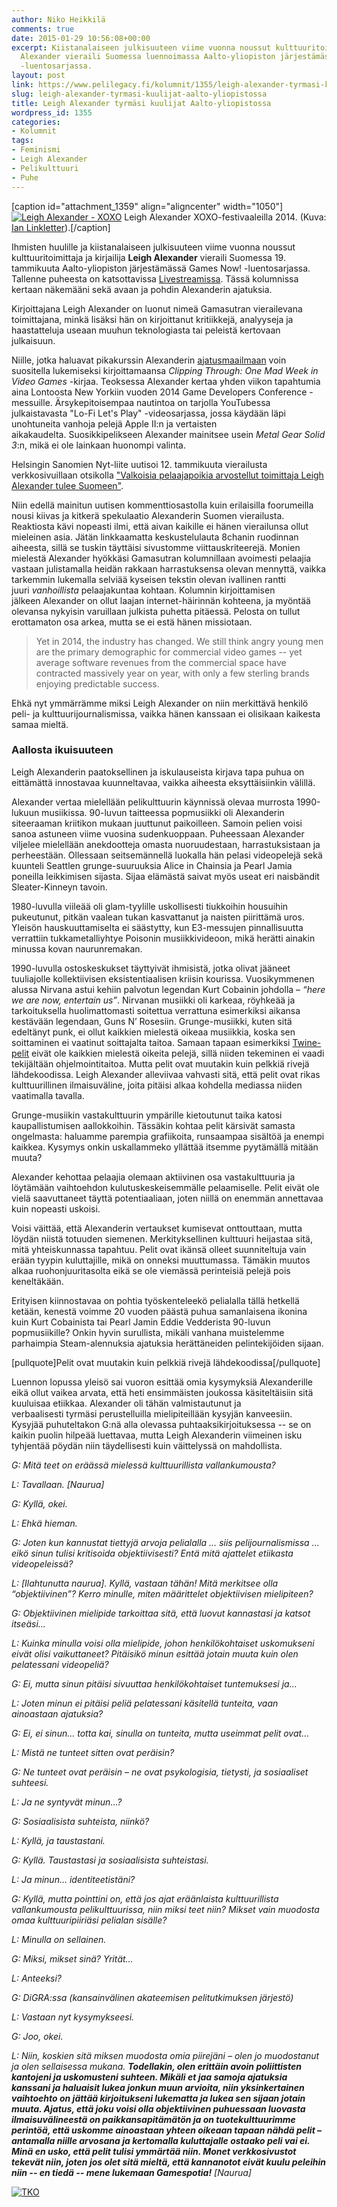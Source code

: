 ```yaml
---
author: Niko Heikkilä
comments: true
date: 2015-01-29 10:56:08+00:00
excerpt: Kiistanalaiseen julkisuuteen viime vuonna noussut kulttuuritoimittaja Leigh
  Alexander vieraili Suomessa luennoimassa Aalto-yliopiston järjestämässä Games Now!
  -luentosarjassa.
layout: post
link: https://www.pelilegacy.fi/kolumnit/1355/leigh-alexander-tyrmasi-kuulijat-aalto-yliopistossa
slug: leigh-alexander-tyrmasi-kuulijat-aalto-yliopistossa
title: Leigh Alexander tyrmäsi kuulijat Aalto-yliopistossa
wordpress_id: 1355
categories:
- Kolumnit
tags:
- Feminismi
- Leigh Alexander
- Pelikulttuuri
- Puhe
---
```


[caption id="attachment_1359" align="aligncenter" width="1050"][![Leigh Alexander - XOXO](http://www.pelilegacy.fi/wp-content/uploads/2015/01/leigh_alexander-1050x591.jpg)](http://www.pelilegacy.fi/wp-content/uploads/2015/01/leigh_alexander.jpg) Leigh Alexander XOXO-festivaaleilla 2014. (Kuva: [Ian Linkletter](https://www.flickr.com/photos/linkletter/15130838279/)).[/caption]

Ihmisten huulille ja kiistanalaiseen julkisuuteen viime vuonna noussut kulttuuritoimittaja ja kirjailija **Leigh Alexander** vieraili Suomessa 19. tammikuuta Aalto-yliopiston järjestämässä Games Now! -luentosarjassa. Tallenne puheesta on katsottavissa [Livestreamissa](http://new.livestream.com/accounts/6845410/gamesnow/videos/74254711). Tässä kolumnissa kertaan näkemääni sekä avaan ja pohdin Alexanderin ajatuksia.

Kirjoittajana Leigh Alexander on luonut nimeä Gamasutran vierailevana toimittajana, minkä lisäksi hän on kirjoittanut kritiikkejä, analyyseja ja haastatteluja useaan muuhun teknologiasta tai peleistä kertovaan julkaisuun.

Niille, jotka haluavat pikakurssin Alexanderin [ajatusmaailmaan](http://leighalexander.net/faq/) voin suositella lukemiseksi kirjoittamaansa _Clipping Through: One Mad Week in Video Games_ -kirjaa. Teoksessa Alexander kertaa yhden viikon tapahtumia aina Lontoosta New Yorkiin vuoden 2014 Game Developers Conference -messuille. Ärsykepitoisempaa nautintoa on tarjolla YouTubessa julkaistavasta "Lo-Fi Let's Play" -videosarjassa, jossa käydään läpi unohtuneita vanhoja pelejä Apple II:n ja vertaisten aikakaudelta. Suosikkipelikseen Alexander mainitsee usein _Metal Gear Solid 3_:n, mikä ei ole lainkaan huonompi valinta.

Helsingin Sanomien Nyt-liite uutisoi 12. tammikuuta vierailusta verkkosivuillaan otsikolla ["Valkoisia pelaajapoikia arvostellut toimittaja Leigh Alexander tulee Suomeen"](http://nyt.fi/a1305916650931).

Niin edellä mainitun uutisen kommenttiosastolla kuin erilaisilla foorumeilla nousi kiivas ja kitkerä spekulaatio Alexanderin Suomen vierailusta. Reaktiosta kävi nopeasti ilmi, että aivan kaikille ei hänen vierailunsa ollut mieleinen asia. Jätän linkkaamatta keskustelulauta 8chanin ruodinnan aiheesta, sillä se tuskin täyttäisi sivustomme viittauskriteerejä. Monien mielestä Alexander hyökkäsi Gamasutran kolumnillaan avoimesti pelaajia vastaan julistamalla heidän rakkaan harrastuksensa olevan mennyttä, vaikka tarkemmin lukemalla selviää kyseisen tekstin olevan ivallinen rantti juuri _vanhoillista_ pelaajakuntaa kohtaan. Kolumnin kirjoittamisen jälkeen Alexander on ollut laajan internet-häirinnän kohteena, ja myöntää olevansa nykyisin varuillaan julkista puhetta pitäessä. Pelosta on tullut erottamaton osa arkea, mutta se ei estä hänen missiotaan.



<blockquote>Yet in 2014, the industry has changed. We still think angry young men are the primary demographic for commercial video games -- yet average software revenues from the commercial space have contracted massively year on year, with only a few sterling brands enjoying predictable success.</blockquote>



Ehkä nyt ymmärrämme miksi Leigh Alexander on niin merkittävä henkilö peli- ja kulttuurijournalismissa, vaikka hänen kanssaan ei olisikaan kaikesta samaa mieltä.



### Aallosta ikuisuuteen



Leigh Alexanderin paatoksellinen ja iskulauseista kirjava tapa puhua on eittämättä innostavaa kuunneltavaa, vaikka aiheesta eksyttäisiinkin välillä.

Alexander vertaa mielellään pelikulttuurin käynnissä olevaa murrosta 1990-lukuun musiikissa. 90-luvun taitteessa popmusiikki oli Alexanderin siteeraaman kriitikon mukaan juuttunut paikoilleen. Samoin pelien voisi sanoa astuneen viime vuosina sudenkuoppaan. Puheessaan Alexander viljelee mielellään anekdootteja omasta nuoruudestaan, harrastuksistaan ja perheestään. Ollessaan seitsemännellä luokalla hän pelasi videopelejä sekä kuunteli Seattlen grunge-suuruuksia Alice in Chainsia ja Pearl Jamia poneilla leikkimisen sijasta. Sijaa elämästä saivat myös useat eri naisbändit Sleater-Kinneyn tavoin.

1980-luvulla viileää oli glam-tyylille uskollisesti tiukkoihin housuihin pukeutunut, pitkän vaalean tukan kasvattanut ja naisten piirittämä uros. Yleisön hauskuuttamiselta ei säästytty, kun E3-messujen pinnallisuutta verrattiin tukkametalliyhtye Poisonin musiikkivideoon, mikä herätti ainakin minussa kovan naurunremakan.

1990-luvulla ostoskeskukset täyttyivät ihmisistä, jotka olivat jääneet tuuliajolle kollektiivisen eksistentiaalisen kriisin kourissa. Vuosikymmenen alussa Nirvana astui kehiin palvotun legendan Kurt Cobainin johdolla – _“here we are now, entertain us”_. Nirvanan musiikki oli karkeaa, röyhkeää ja tarkoituksella huolimattomasti soitettua verrattuna esimerkiksi aikansa kestävään legendaan, Guns N’ Rosesiin. Grunge-musiikki, kuten sitä edeltänyt punk, ei ollut kaikkien mielestä oikeaa musiikkia, koska sen soittaminen ei vaatinut soittajalta taitoa. Samaan tapaan esimerkiksi [Twine-pelit](http://twinery.org/) eivät ole kaikkien mielestä oikeita pelejä, sillä niiden tekeminen ei vaadi tekijältään ohjelmointitaitoa. Mutta pelit ovat muutakin kuin pelkkiä rivejä lähdekoodissa. Leigh Alexander alleviivaa vahvasti sitä, että pelit ovat rikas kulttuurillinen ilmaisuväline, joita pitäisi alkaa kohdella mediassa niiden vaatimalla tavalla.

Grunge-musiikin vastakulttuurin ympärille kietoutunut taika katosi kaupallistumisen aallokkoihin. Tässäkin kohtaa pelit kärsivät samasta ongelmasta: haluamme parempia grafiikoita, runsaampaa sisältöä ja enempi kaikkea. Kysymys onkin uskallammeko yllättää itsemme pyytämällä mitään muuta?

Alexander kehottaa pelaajia olemaan aktiivinen osa vastakulttuuria ja löytämään vaihtoehdon kulutuskeskeisemmälle pelaamiselle. Pelit eivät ole vielä saavuttaneet täyttä potentiaaliaan, joten niillä on enemmän annettavaa kuin nopeasti uskoisi.

Voisi väittää, että Alexanderin vertaukset kumisevat onttouttaan, mutta löydän niistä totuuden siemenen. Merkityksellinen kulttuuri heijastaa sitä, mitä yhteiskunnassa tapahtuu. Pelit ovat ikänsä olleet suunniteltuja vain erään tyypin kuluttajille, mikä on onneksi muuttumassa. Tämäkin muutos alkaa ruohonjuuritasolta eikä se ole viemässä perinteisiä pelejä pois keneltäkään.

Erityisen kiinnostavaa on pohtia työskenteleekö pelialalla tällä hetkellä ketään, kenestä voimme 20 vuoden päästä puhua samanlaisena ikonina kuin Kurt Cobainista tai Pearl Jamin Eddie Vedderista 90-luvun popmusiikille? Onkin hyvin surullista, mikäli vanhana muistelemme parhaimpia Steam-alennuksia ajatuksia herättäneiden pelintekijöiden sijaan.

[pullquote]Pelit ovat muutakin kuin pelkkiä rivejä lähdekoodissa[/pullquote]

Luennon lopussa yleisö sai vuoron esittää omia kysymyksiä Alexanderille eikä ollut vaikea arvata, että heti ensimmäisten joukossa käsiteltäisiin sitä kuuluisaa etiikkaa. Alexander oli tähän valmistautunut ja verbaalisesti tyrmäsi perustelluilla mielipiteillään kysyjän kanveesiin. Kysyjää puhuteltakon G:nä alla olevassa puhtaaksikirjoituksessa -- se on kaikin puolin hilpeää luettavaa, mutta Leigh Alexanderin viimeinen isku tyhjentää pöydän niin täydellisesti kuin väittelyssä on mahdollista.



_G: Mitä teet on eräässä mielessä kulttuurillista vallankumousta?_





_L: Tavallaan. [Naurua]_





_G: Kyllä, okei._





_L: Ehkä hieman._





_G: Joten kun kannustat tiettyjä arvoja pelialalla … siis pelijournalismissa … eikö sinun tulisi kritisoida objektiivisesti? Entä mitä ajattelet etiikasta videopeleissä?_





_L: [Ilahtunutta naurua]. Kyllä, vastaan tähän! Mitä merkitsee olla “objektiivinen”? Kerro minulle, miten määrittelet objektiivisen mielipiteen?_





_G: Objektiivinen mielipide tarkoittaa sitä, että luovut kannastasi ja katsot itseäsi…_





_L: Kuinka minulla voisi olla mielipide, johon henkilökohtaiset uskomukseni eivät olisi vaikuttaneet? Pitäisikö minun esittää jotain muuta kuin olen pelatessani videopeliä?_





_G: Ei, mutta sinun pitäisi sivuuttaa henkilökohtaiset tuntemuksesi ja…_





_L: Joten minun ei pitäisi peliä pelatessani käsitellä tunteita, vaan ainoastaan ajatuksia?_





_G: Ei, ei sinun… totta kai, sinulla on tunteita, mutta useimmat pelit ovat…_





_L: Mistä ne tunteet sitten ovat peräisin?_





_G: Ne tunteet ovat peräisin – ne ovat psykologisia, tietysti, ja sosiaaliset suhteesi._





_L: Ja ne syntyvät minun…?_





_G: Sosiaalisista suhteista, niinkö?_





_L: Kyllä, ja taustastani._





_G: Kyllä. Taustastasi ja sosiaalisista suhteistasi._





_L: Ja minun… identiteetistäni?_





_G: Kyllä, mutta pointtini on, että jos ajat eräänlaista kulttuurillista vallankumousta pelikulttuurissa, niin miksi teet niin? Mikset vain muodosta omaa kulttuuripiiriäsi pelialan sisälle?_





_L: Minulla on sellainen._





_G: Miksi, mikset sinä? Yrität…_





_L: Anteeksi?_





_G: DiGRA:ssa (kansainvälinen akateemisen pelitutkimuksen järjestö)_





_L: Vastaan nyt kysymykseesi._





_G: Joo, okei._





_L: Niin, koskien sitä miksen muodosta omia piirejäni – olen jo muodostanut ja olen sellaisessa mukana. **Todellakin, olen erittäin avoin poliittisten kantojeni ja uskomusteni suhteen. Mikäli et jaa samoja ajatuksia kanssani ja haluaisit lukea jonkun muun arvioita, niin yksinkertainen vaihtoehto on jättää kirjoitukseni lukematta ja lukea sen sijaan jotain muuta. Ajatus, että joku voisi olla objektiivinen puhuessaan luovasta ilmaisuvälineestä on paikkansapitämätön ja on tuotekulttuurimme perintöä, että uskomme ainoastaan yhteen oikeaan tapaan nähdä pelit – antamalla niille arvosana ja kertomalla kuluttajalle ostaako peli vai ei. Minä en usko, että pelit tulisi ymmärtää niin. Monet verkkosivustot tekevät niin, joten jos olet sitä mieltä, että kannanotot eivät kuulu peleihin niin -- en tiedä -- mene lukemaan Gamespotia!** [Naurua]_



[![TKO](http://www.pelilegacy.fi/wp-content/uploads/2015/01/tko-600x440.jpg)](http://www.pelilegacy.fi/wp-content/uploads/2015/01/tko.jpg)

